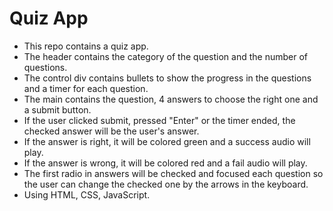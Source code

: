 # Quiz App
- This repo contains a quiz app.
- The header contains the category of the question and the number of questions.
- The control div contains bullets to show the progress in the questions and a timer for each question.
- The main contains the question, 4 answers to choose the right one and a submit button.
- If the user clicked submit, pressed "Enter" or the timer ended, the checked answer will be the user's answer.
- If the answer is right, it will be colored green and a success audio will play.
- If the answer is wrong, it will be colored red and a fail audio will play.
- The first radio in answers will be checked and focused each question so the user can change the checked one by the arrows in the keyboard.
- Using HTML, CSS, JavaScript.
